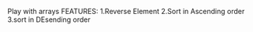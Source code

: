 Play with arrays 
FEATURES: 
        1.Reverse Element
        2.Sort in Ascending order
        3.sort in DEsending order
